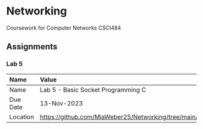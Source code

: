 # Networking
Coursework for Computer Networks CSCI484

## Assignments 

### Lab 5

| Name | Value |
| :--- | :--- |
| Name | Lab 5 - Basic Socket Programming C |
| Due Date | 13-Nov-2023 |
| Location | https://github.com/MiaWeber25/Networking/tree/main/Lab5 |
